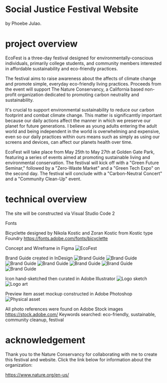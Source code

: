 # Social Justice Festival Website

by Phoebe Julao.

# project overview
EcoFest is a three-day festival designed for environmentally-conscious individuals, primarily college students, and community members interested in affordable sustainability and eco-friendly practices.

The festival aims to raise awareness about the affects of climate change and promote simple, everyday eco-friendly living practices. Proceeds from the event will support The Nature Conservancy, a California based non-profit organization dedicated to promoting carbon neutrality and sustainability.

It's crucial to support environmental sustainability to reduce our carbon footprint and  combat climate change. This matter is significamtly important because our daily actions affect the manner in which we preserve our planet for future generations. I believe as young adults entering the adult world and being independent in the world is overwhelming and expensive, even so our daily practices within ours means such as simply as using our screens and devices, can affect our planets health over time.

EcoFest will take place from May 25th to May 27th at Golden Gate Park, featuring a series of events aimed at promoting sustainable living and environmental conservation. The festival will kick off with a "Green Future Seminar," followed by a "Zero-Waste Market" and a "Green Tech Expo" on the second day. The festival will conclude with a "Carbon-Neutral Concert" and a "Community Clean-Up" event.
# technical overview

The site will be constructed via Visual Studio Code 2

Fonts

Bicyclette designed by Nikola Kostic and Zoran Kostic from Kostic type Foundry
https://fonts.adobe.com/fonts/bicyclette

Concept and Wireframe in Figma
![EcoFest](./img/ecofestwf.jpg)

Brand Guide created in InDesign 
![Brand Guide](./img/brandguideone.jpg)
![Brand Guide](./img/brandguidemoodb.jpg)
![Brand Guide](./img/brandguidelogoinspo.jpg)
![Brand Guide](./img/brandguidepattern.jpg)
![Brand Guide](./img/brandguidecolor.jpg)
![Brand Guide](./img/brandguidetypogr.jpg)
![Brand Guide](./img/brandguideslayout.jpg)

Icon hand-sketched then curated in Adobe Illustrator
![Logo sketch](./img/ecofestsketch.png)
![Logo art](./img/ecofestlogoicon.png)

Preview item asset mockup constructed in Adobe Photoshop
![Physical asset](./img/efpinmockup.png)

All photo references were found on Adobe Stock images
https://stock.adobe.com/
Keywords searched: eco-friendly, sustainable, community cleanup, festival


# acknowledgement

Thank you to the Nature Conservancy for collaborating with me to create this festival and website. Click the link below for information about the organization:

https://www.nature.org/en-us/
